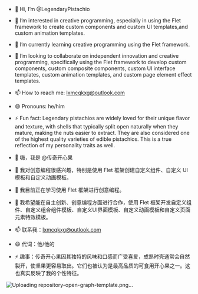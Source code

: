 - 👋 Hi, I’m @LegendaryPistachio
- 👀 I’m interested in creative programming, especially in using the Flet framework to create custom components and custom UI templates,and custom animation templates.
- 🌱 I’m currently learning creative programming using the Flet framework.
- 💞️ I’m looking to collaborate on independent innovation and creative programming, specifically using the Flet framework to develop custom components, custom composite components, custom UI interface templates, custom animation templates, and custom page element effect templates.
- 📫 How to reach me: lxmcqkxg@outlook.com
- 😄 Pronouns: he/him
- ⚡ Fun fact: Legendary pistachios are widely loved for their unique flavor and texture, with shells that typically split open naturally when they mature, making the nuts easier to extract. They are also considered one of the highest quality varieties of edible pistachios. This is a true reflection of my personality traits as well.

- 👋 嗨，我是 @传奇开心果
- 👀 我对创意编程很感兴趣，特别是使用 Flet 框架创建自定义组件、自定义 UI 模板和自定义动画模板。
- 🌱 我目前正在学习使用 Flet 框架进行创意编程。
- 💞️ 我希望能在自主创新、创意编程方面进行合作，使用 Flet 框架开发自定义组件、自定义组合组件模板、自定义UI界面模板、自定义动画模板和自定义页面元素特效模板。
- 📫 联系我：lxmcqkxg@outlook.com
- 😄 代词：他/他的
- ⚡ 趣事：传奇开心果因其独特的风味和口感而广受喜爱，成熟时壳通常会自然裂开，使坚果更容易取出。它们也被认为是最高品质的可食用开心果之一。这也真实反映了我的个性特征。

![Uploading repository-open-graph-template.png…]()
